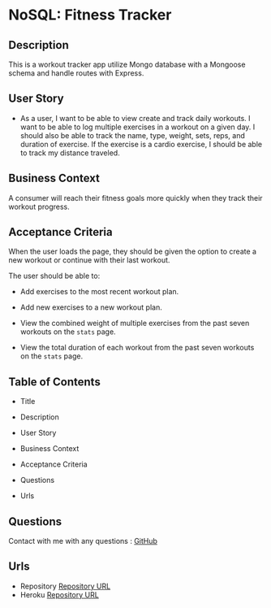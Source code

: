 # NoSQL: Fitness Tracker

## Description

This is a workout tracker app utilize Mongo database with a Mongoose schema and handle routes with Express.

## User Story

* As a user, I want to be able to view create and track daily workouts. I want to be able to log multiple exercises in a workout on a given day. I should also be able to track the name, type, weight, sets, reps, and duration of exercise. If the exercise is a cardio exercise, I should be able to track my distance traveled.

## Business Context

A consumer will reach their fitness goals more quickly when they track their workout progress.

## Acceptance Criteria

When the user loads the page, they should be given the option to create a new workout or continue with their last workout.

The user should be able to:

  * Add exercises to the most recent workout plan.

  * Add new exercises to a new workout plan.

  * View the combined weight of multiple exercises from the past seven workouts on the `stats` page.

  * View the total duration of each workout from the past seven workouts on the `stats` page.

## Table of Contents

* Title

* Description

* User Story

* Business Context

* Acceptance Criteria

* Questions

* Urls

## Questions
Contact with me with any questions : [GitHub](https://github.com/kinziva)<br />

## Urls
* Repository [Repository URL ](https://github.com/kinziva/FitnessTracker)
* Heroku [Repository URL ](https://quiet-fortress-24349.herokuapp.com/)

